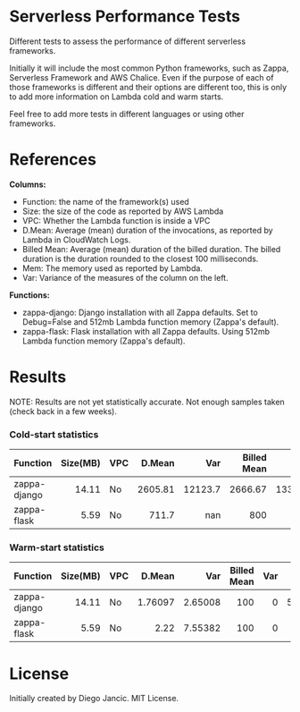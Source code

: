 # Serverless Performance Tests

Different tests to assess the performance of different serverless frameworks.

Initially it will include the most common Python frameworks, such as Zappa, Serverless Framework and AWS Chalice. Even if the purpose of each of those frameworks is different and their options are different too, this is only to add more information on Lambda cold and warm starts.

Feel free to add more tests in different languages or using other frameworks.


# References

__Columns:__

- Function: the name of the framework(s) used
- Size: the size of the code as reported by AWS Lambda
- VPC: Whether the Lambda function is inside a VPC
- D.Mean: Average (mean) duration of the invocations, as reported by Lambda in CloudWatch Logs.
- Billed Mean: Average (mean) duration of the billed duration. The billed duration is the duration rounded to the closest 100 milliseconds.
- Mem: The memory used as reported by Lambda.
- Var: Variance of the measures of the column on the left.

__Functions:__

- zappa-django: Django installation with all Zappa defaults. Set to Debug=False and 512mb Lambda function memory (Zappa's default).
- zappa-flask: Flask installation with all Zappa defaults. Using 512mb Lambda function memory (Zappa's default).


# Results

NOTE: Results are not yet statistically accurate. Not enough samples taken (check back in a few weeks).

### Cold-start statistics


| Function         |   Size(MB) | VPC   |   D.Mean |     Var |   Billed Mean |     Var |   Mem Mean |   Var |
|:-----------------|-----------:|:------|---------:|--------:|--------------:|--------:|-----------:|------:|
| zappa-django |      14.11 | No    |  2605.81 | 12123.7 |       2666.67 | 13333.3 |         61 |     0 |
| zappa-flask |       5.59 | No    |    711.7 |   nan |           800 |   nan |         48 |   nan |



### Warm-start statistics

| Function         |   Size(MB) | VPC   |   D.Mean |     Var |   Billed Mean |   Var |   Mem Mean |     Var |
|:-----------------|-----------:|:------|---------:|--------:|--------------:|------:|-----------:|--------:|
| zappa-django |      14.11 | No    |  1.76097 | 2.65008 |           100 |     0 |    58.4839 | 9.05806 |
| zappa-flask |       5.59 | No    |     2.22 | 7.55382 |           100 |     0 |         48 |     0 |


# License

Initially created by Diego Jancic. MIT License.
